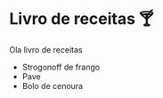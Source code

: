 # Livro de receitas :cocktail:

Ola livro de receitas

- Strogonoff de frango
- Pave
- Bolo de cenoura
